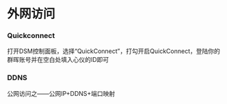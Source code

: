 # 外网访问


### Quickconnect

打开DSM控制面板，选择“QuickConnect”，打勾开启QuickConnect，登陆你的群晖账号并在空白处填入心仪的ID即可
### DDNS
公网访问之——公网IP+DDNS+端口映射